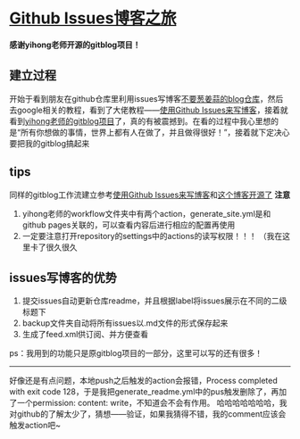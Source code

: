 # [Github Issues博客之旅](https://github.com/dingyue772/gitBlog/issues/1)

**感谢yihong老师开源的gitblog项目！**

## 建立过程
开始于看到朋友在github仓库里利用issues写博客[不要葱姜蒜的blog仓库](https://github.com/KMnO4-zx/blog)，然后去google相关的教程，看到了大佬教程——[使用Github Issues来写博客](https://zhuanlan.zhihu.com/p/400962805)，接着就看到[yihong老师的gitblog项目](https://github.com/yihong0618/gitblog)了，真的有被震撼到。在看的过程中我心里想的是“所有你想做的事情，世界上都有人在做了，并且做得很好！”，接着就下定决心要把我的gitblog搞起来

## tips
同样的gitblog工作流建立参考[使用Github Issues来写博客](https://zhuanlan.zhihu.com/p/400962805)和[这个博客开源了](https://github.com/yihong0618/gitblog/issues/177)
**注意**
1. yihong老师的workflow文件夹中有两个action，generate_site.yml是和github pages关联的，可以查看内容后进行相应的配置再使用
2. 一定要注意打开repository的settings中的actions的读写权限！！！ （我在这里卡了很久很久

## issues写博客的优势
1. 提交issues自动更新仓库readme，并且根据label将issues展示在不同的二级标题下
2. backup文件夹自动将所有issues以.md文件的形式保存起来
3. 生成了feed.xml供订阅、并方便查看

ps：我用到的功能只是原gitblog项目的一部分，这里可以写的还有很多！

---

好像还是有点问题，本地push之后触发的action会报错，Process completed with exit code 128，于是我把generate_readme.yml中的pus触发删除了，再加了一个permission: content: write，不知道会不会有作用。
哈哈哈哈哈哈哈，我对github的了解太少了，猜想——验证，如果我猜得不错，我的comment应该会触发action吧~